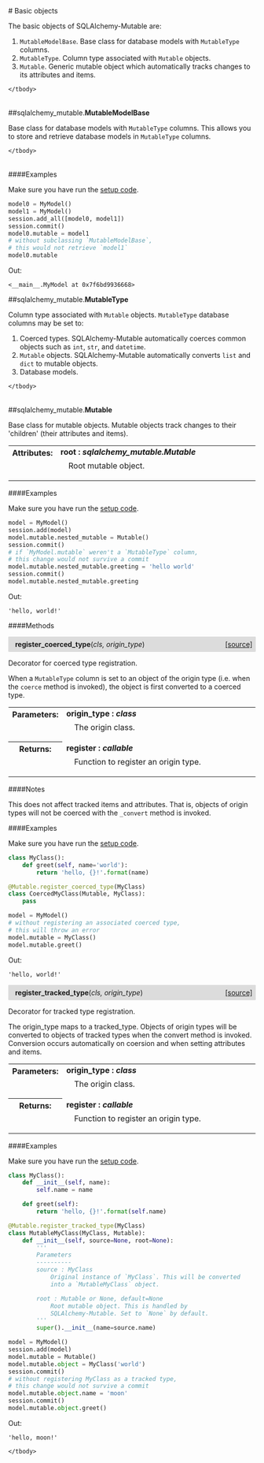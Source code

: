 <script src="https://cdn.mathjax.org/mathjax/latest/MathJax.js?config=TeX-AMS-MML_HTMLorMML" type="text/javascript"></script>

<link rel="stylesheet" href="https://assets.readthedocs.org/static/css/readthedocs-doc-embed.css" type="text/css" />

<style>
    a.src-href {
        float: right;
    }
    p.attr {
        margin-top: 0.5em;
        margin-left: 1em;
    }
    p.func-header {
        background-color: gainsboro;
        border-radius: 0.1em;
        padding: 0.5em;
        padding-left: 1em;
    }
    table.field-table {
        border-radius: 0.1em
    }
</style># Basic objects

The basic objects of SQLAlchemy-Mutable are:

1. `MutableModelBase`. Base class for database models with `MutableType`
columns.
2. `MutableType`. Column type associated with `Mutable` objects.
3. `Mutable`. Generic mutable object which automatically tracks changes to its
attributes and items.

<table class="docutils field-list field-table" frame="void" rules="none">
    <col class="field-name" />
    <col class="field-body" />
    <tbody valign="top">
        
    </tbody>
</table>



##sqlalchemy_mutable.**MutableModelBase**



Base class for database models with `MutableType` columns. This allows you to store and retrieve database models in `MutableType` columns.

<table class="docutils field-list field-table" frame="void" rules="none">
    <col class="field-name" />
    <col class="field-body" />
    <tbody valign="top">
        
    </tbody>
</table>

####Examples

Make sure you have run the [setup code](setup.md).

```python
model0 = MyModel()
model1 = MyModel()
session.add_all([model0, model1])
session.commit()
model0.mutable = model1
# without subclassing `MutableModelBase`,
# this would not retrieve `model1`
model0.mutable
```

Out:

```
<__main__.MyModel at 0x7f6bd9936668>
```



##sqlalchemy_mutable.**MutableType**



Column type associated with `Mutable` objects. `MutableType` database columns may be set to:

1. Coerced types. SQLAlchemy-Mutable automatically coerces common objects
such as `int`, `str`, and `datetime`.
2. `Mutable` objects. SQLAlchemy-Mutable automatically converts `list` and
`dict` to mutable objects.
3. Database models.

<table class="docutils field-list field-table" frame="void" rules="none">
    <col class="field-name" />
    <col class="field-body" />
    <tbody valign="top">
        
    </tbody>
</table>





##sqlalchemy_mutable.**Mutable**



Base class for mutable objects. Mutable objects track changes to their
'children' (their attributes and items).

<table class="docutils field-list field-table" frame="void" rules="none">
    <col class="field-name" />
    <col class="field-body" />
    <tbody valign="top">
        <tr class="field">
    <th class="field-name"><b>Attributes:</b></td>
    <td class="field-body" width="100%"><b>root : <i>sqlalchemy_mutable.Mutable</i></b>
<p class="attr">
    Root mutable object.
</p></td>
</tr>
    </tbody>
</table>

####Examples

Make sure you have run the [setup code](setup.md).

```python
model = MyModel()
session.add(model)
model.mutable.nested_mutable = Mutable()
session.commit()
# if `MyModel.mutable` weren't a `MutableType` column,
# this change would not survive a commit
model.mutable.nested_mutable.greeting = 'hello world'
session.commit()
model.mutable.nested_mutable.greeting
```

Out:

```
'hello, world!'
```

####Methods



<p class="func-header">
    <i></i> <b>register_coerced_type</b>(<i>cls, origin_type</i>) <a class="src-href" target="_blank" href="https://github.com/dsbowen/sqlalchemy-mutable/sqlalchemy_mutable/mutable.py#L116">[source]</a>
</p>

Decorator for coerced type registration.

When a `MutableType` column is set to an object of the origin type
(i.e. when the `coerce` method is invoked), the object is first
converted to a coerced type.

<table class="docutils field-list field-table" frame="void" rules="none">
    <col class="field-name" />
    <col class="field-body" />
    <tbody valign="top">
        <tr class="field">
    <th class="field-name"><b>Parameters:</b></td>
    <td class="field-body" width="100%"><b>origin_type : <i>class</i></b>
<p class="attr">
    The origin class.
</p></td>
</tr>
<tr class="field">
    <th class="field-name"><b>Returns:</b></td>
    <td class="field-body" width="100%"><b>register : <i>callable</i></b>
<p class="attr">
    Function to register an origin type.
</p></td>
</tr>
    </tbody>
</table>

####Notes

This does not affect tracked items and attributes. That is, objects of
origin types will not be coerced with the `_convert` method is invoked.

####Examples

Make sure you have run the [setup code](setup.md).

```python
class MyClass():
    def greet(self, name='world'):
        return 'hello, {}!'.format(name)

@Mutable.register_coerced_type(MyClass)
class CoercedMyClass(Mutable, MyClass):
    pass

model = MyModel()
# without registering an associated coerced type,
# this will throw an error
model.mutable = MyClass()
model.mutable.greet()
```

Out:

```
'hello, world!'
```



<p class="func-header">
    <i></i> <b>register_tracked_type</b>(<i>cls, origin_type</i>) <a class="src-href" target="_blank" href="https://github.com/dsbowen/sqlalchemy-mutable/sqlalchemy_mutable/mutable.py#L171">[source]</a>
</p>

Decorator for tracked type registration.

The origin_type maps to a tracked_type. Objects of origin types will be converted to objects of tracked types when the convert method is invoked. Conversion occurs automatically on coersion and when
setting attributes and items.

<table class="docutils field-list field-table" frame="void" rules="none">
    <col class="field-name" />
    <col class="field-body" />
    <tbody valign="top">
        <tr class="field">
    <th class="field-name"><b>Parameters:</b></td>
    <td class="field-body" width="100%"><b>origin_type : <i>class</i></b>
<p class="attr">
    The origin class.
</p></td>
</tr>
<tr class="field">
    <th class="field-name"><b>Returns:</b></td>
    <td class="field-body" width="100%"><b>register : <i>callable</i></b>
<p class="attr">
    Function to register an origin type.
</p></td>
</tr>
    </tbody>
</table>

####Examples

Make sure you have run the [setup code](setup.md).

```python
class MyClass():
    def __init__(self, name):
        self.name = name

    def greet(self):
        return 'hello, {}!'.format(self.name)

@Mutable.register_tracked_type(MyClass)
class MutableMyClass(MyClass, Mutable):
    def __init__(self, source=None, root=None):
        '''
        Parameters
        ----------
        source : MyClass
            Original instance of `MyClass`. This will be converted
            into a `MutableMyClass` object.

        root : Mutable or None, default=None
            Root mutable object. This is handled by
            SQLAlchemy-Mutable. Set to `None` by default.
        '''
        super().__init__(name=source.name)

model = MyModel()
session.add(model)
model.mutable = Mutable()
model.mutable.object = MyClass('world')
session.commit()
# without registering MyClass as a tracked type,
# this change would not survive a commit
model.mutable.object.name = 'moon'
session.commit()
model.mutable.object.greet()
```

Out:

```
'hello, moon!'
```



<table class="docutils field-list field-table" frame="void" rules="none">
    <col class="field-name" />
    <col class="field-body" />
    <tbody valign="top">
        
    </tbody>
</table>

